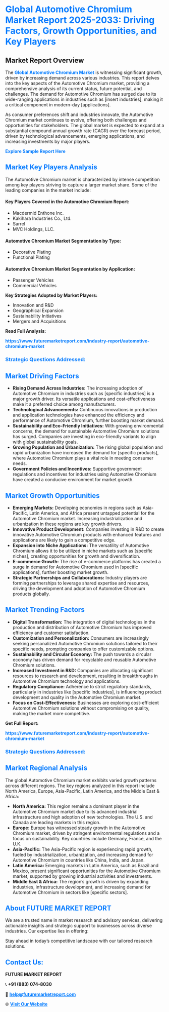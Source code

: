 <h1 style="color: #007BFF;">Global Automotive Chromium Market Report 2025-2033: Driving Factors, Growth Opportunities, and Key Players</h1>

<section id="overview">
<h2>Market Report Overview</h2>
<p>The <a href="https://www.futuremarketreport.com/industry-report/automotive-chromium-market" style="color: #007BFF; text-decoration: none;"><strong>Global Automotive Chromium Market</strong></a> is witnessing significant growth, driven by increasing demand across various industries. This report delves into the key aspects of the Automotive Chromium market, providing a comprehensive analysis of its current status, future potential, and challenges. The demand for Automotive Chromium has surged due to its wide-ranging applications in industries such as [insert industries], making it a critical component in modern-day [applications].</p>
<p>As consumer preferences shift and industries innovate, the Automotive Chromium market continues to evolve, offering both challenges and opportunities for stakeholders. The global market is expected to expand at a substantial compound annual growth rate (CAGR) over the forecast period, driven by technological advancements, emerging applications, and increasing investments by major players.</p>
</section>

<section id="overview">
<p><a href="https://www.futuremarketreport.com/request-sample/reportId=62460" style="color: #007BFF; text-decoration: none;"><strong>Explore Sample Report Here</strong></a></p>
</section>

<section id="key-players">
<h2 style="color: #007BFF;">Market Key Players Analysis</h2>
<p>The Automotive Chromium market is characterized by intense competition among key players striving to capture a larger market share. Some of the leading companies in the market include:</p>
<h4>Key Players Covered in the Automotive Chromium Report:</h4>
<ul><li>Macdermid Enthone Inc.</li><li>Kakihara Industries Co., Ltd.</li><li>Sarrel</li><li>MVC Holdings, LLC.</li></ul>
<h4>Automotive Chromium Market Segmentation by Type:</h4>
<ul><li>Decorative Plating</li><li>Functional Plating</li></ul>

<h4>Automotive Chromium Market Segmentation by Application:</h4>
<ul><li>Passenger Vehicles</li><li>Commercial Vehicles</li></ul>
<p><strong>Key Strategies Adopted by Market Players:</strong></p>
<ul>
<li>Innovation and R&D</li>
<li>Geographical Expansion</li>
<li>Sustainability Initiatives</li>
<li>Mergers and Acquisitions</li>
</ul>
</section>

<section>
<p><strong>Read Full Analysis: </strong></p><a href="https://www.futuremarketreport.com/industry-report/automotive-chromium-market" style="color: #007BFF; text-decoration: none;"><strong>https://www.futuremarketreport.com/industry-report/automotive-chromium-market</strong></a>
<h3 style="color: #007BFF;">Strategic Questions Addressed:</h3>
</section>

<section id="driving-factors">
<h2 style="color: #007BFF;">Market Driving Factors</h2>
<ul>
<li><strong>Rising Demand Across Industries:</strong> The increasing adoption of Automotive Chromium in industries such as [specific industries] is a major growth driver. Its versatile applications and cost-effectiveness make it a preferred choice among manufacturers.</li>
<li><strong>Technological Advancements:</strong> Continuous innovations in production and application technologies have enhanced the efficiency and performance of Automotive Chromium, further boosting market demand.</li>
<li><strong>Sustainability and Eco-Friendly Initiatives:</strong> With growing environmental concerns, the demand for sustainable Automotive Chromium solutions has surged. Companies are investing in eco-friendly variants to align with global sustainability goals.</li>
<li><strong>Growing Population and Urbanization:</strong> The rising global population and rapid urbanization have increased the demand for [specific products], where Automotive Chromium plays a vital role in meeting consumer needs.</li>
<li><strong>Government Policies and Incentives:</strong> Supportive government regulations and incentives for industries using Automotive Chromium have created a conducive environment for market growth.</li>
</ul>
</section>

<section id="growth-opportunities">
<h2 style="color: #007BFF;">Market Growth Opportunities</h2>
<ul>
<li><strong>Emerging Markets:</strong> Developing economies in regions such as Asia-Pacific, Latin America, and Africa present untapped potential for the Automotive Chromium market. Increasing industrialization and urbanization in these regions are key growth drivers.</li>
<li><strong>Innovative Product Development:</strong> Companies investing in R&D to create innovative Automotive Chromium products with enhanced features and applications are likely to gain a competitive edge.</li>
<li><strong>Expansion into Niche Applications:</strong> The versatility of Automotive Chromium allows it to be utilized in niche markets such as [specific niches], creating opportunities for growth and diversification.</li>
<li><strong>E-commerce Growth:</strong> The rise of e-commerce platforms has created a surge in demand for Automotive Chromium used in [specific applications], further boosting market growth.</li>
<li><strong>Strategic Partnerships and Collaborations:</strong> Industry players are forming partnerships to leverage shared expertise and resources, driving the development and adoption of Automotive Chromium products globally.</li>
</ul>
</section>

<section id="trending-factors">
<h2 style="color: #007BFF;">Market Trending Factors</h2>
<ul>
<li><strong>Digital Transformation:</strong> The integration of digital technologies in the production and distribution of Automotive Chromium has improved efficiency and customer satisfaction.</li>
<li><strong>Customization and Personalization:</strong> Consumers are increasingly seeking personalized Automotive Chromium solutions tailored to their specific needs, prompting companies to offer customizable options.</li>
<li><strong>Sustainability and Circular Economy:</strong> The push towards a circular economy has driven demand for recyclable and reusable Automotive Chromium solutions.</li>
<li><strong>Increased Investment in R&D:</strong> Companies are allocating significant resources to research and development, resulting in breakthroughs in Automotive Chromium technology and applications.</li>
<li><strong>Regulatory Compliance:</strong> Adherence to strict regulatory standards, particularly in industries like [specific industries], is influencing product development and quality in the Automotive Chromium market.</li>
<li><strong>Focus on Cost-Effectiveness:</strong> Businesses are exploring cost-efficient Automotive Chromium solutions without compromising on quality, making the market more competitive.</li>
</ul>
</section>

<section>
<p><strong>Get Full Report: </strong></p><a href="https://www.futuremarketreport.com/industry-report/automotive-chromium-market" style="color: #007BFF; text-decoration: none;"><strong>https://www.futuremarketreport.com/industry-report/automotive-chromium-market</strong></a>
<h3 style="color: #007BFF;">Strategic Questions Addressed:</h3>
</section>


<section id="regional-analysis">
<h2 style="color: #007BFF;">Market Regional Analysis</h2>
<p>The global Automotive Chromium market exhibits varied growth patterns across different regions. The key regions analyzed in this report include North America, Europe, Asia-Pacific, Latin America, and the Middle East & Africa:</p>
<ul>
<li><strong>North America:</strong> This region remains a dominant player in the Automotive Chromium market due to its advanced industrial infrastructure and high adoption of new technologies. The U.S. and Canada are leading markets in this region.</li>
<li><strong>Europe:</strong> Europe has witnessed steady growth in the Automotive Chromium market, driven by stringent environmental regulations and a focus on sustainability. Key countries include Germany, France, and the U.K.</li>
<li><strong>Asia-Pacific:</strong> The Asia-Pacific region is experiencing rapid growth, fueled by industrialization, urbanization, and increasing demand for Automotive Chromium in countries like China, India, and Japan.</li>
<li><strong>Latin America:</strong> Emerging markets in Latin America, such as Brazil and Mexico, present significant opportunities for the Automotive Chromium market, supported by growing industrial activities and investments.</li>
<li><strong>Middle East & Africa:</strong> The region’s growth is driven by expanding industries, infrastructure development, and increasing demand for Automotive Chromium in sectors like [specific sectors].</li>
</ul>
</section>

<footer>
<h2 style="color: #007BFF;">About FUTURE MARKET REPORT</h2>
<p>We are a trusted name in market research and advisory services, delivering actionable insights and strategic support to businesses across diverse industries. Our expertise lies in offering:</p>

<p>Stay ahead in today’s competitive landscape with our tailored research solutions.</p>

<h2 style="color: #007BFF;">Contact Us:</h2>
<p><strong>FUTURE MARKET REPORT</strong></p>
<p>📞 <strong>+91 (883) 074-8030</strong></p>
<p>📧 <strong><a href="mailto:help@futuremarketreport.com" style="color: #007BFF;">help@futuremarketreport.com</a></strong></p>
<p>🌐 <strong><a href="https://www.futuremarketreport.com/" style="color: #007BFF;">Visit Our Website</a></strong></p>
</footer>